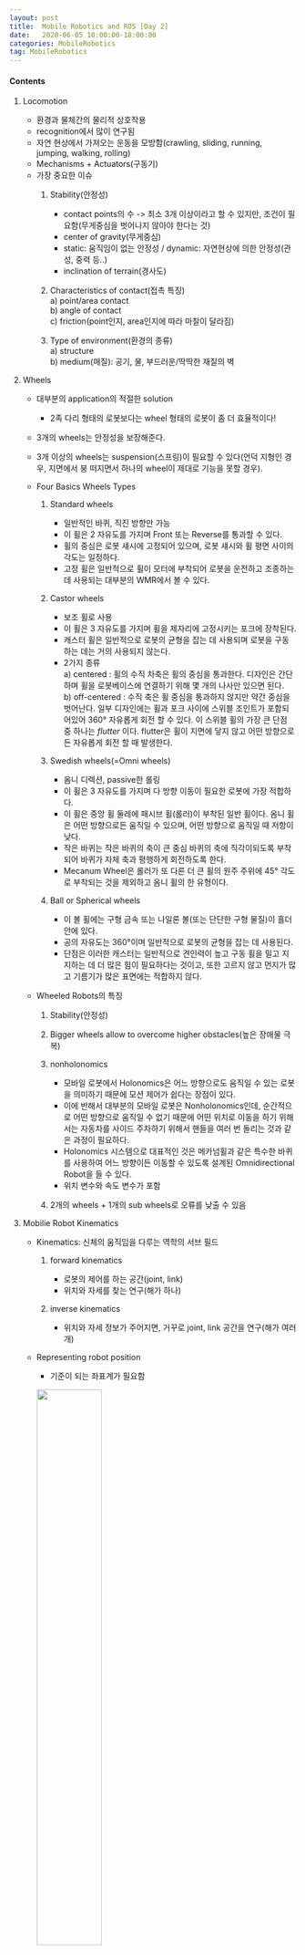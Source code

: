 ```yaml
---
layout: post
title:  Mobile Robotics and ROS [Day 2]
date:   2020-06-05 10:00:00-18:00:00
categories: MobileRobotics
tag: MobileRobotics
---
```


#### Contents
1. Locomotion
    - 환경과 물체간의 물리적 상호작용  
    - recognition에서 많이 연구됨  
    - 자연 현상에서 가져오는 운동을 모방함(crawling, sliding, running, jumping, walking, rolling)  
    - Mechanisms + Actuators(구동기)  
    - 가장 중요한 이슈  
        1) Stability(안정성)  
            - contact points의 수 -> 최소 3개 이상이라고 할 수 있지만, 조건이 필요함(무게중심을 벗어나지 않아야 한다는 것)  
            - center of gravity(무게중심)  
            - static: 움직임이 없는 안정성 / dynamic: 자연현상에 의한 안정성(관성, 중력 등..)  
            - inclination of terrain(경사도)  
         
        2) Characteristics of contact(접촉 특징)  
            a) point/area contact  
            b) angle of contact  
            c) friction(point인지, area인지에 따라 마찰이 달라짐)  
        
        3) Type of environment(환경의 종류)  
            a) structure  
            b) medium(매질): 공기, 물, 부드러운/딱딱한 재질의 벽  

2. Wheels
    - 대부분의 application의 적절한 solution
        * 2족 다리 형태의 로봇보다는 wheel 형태의 로봇이 좀 더 효율적이다!  
    - 3개의 wheels는 안정성을 보장해준다.
    - 3개 이상의 wheels는 suspension(스프링)이 필요할 수 있다(언덕 지형인 경우, 지면에서 붕 떠지면서 하나의 wheel이 제대로 기능을 못할 경우).
    
    - Four Basics Wheels Types  
        1) Standard wheels  
            + 일반적인 바퀴, 직진 방향만 가능  
            + 이 휠은 2 자유도를 가지며 Front 또는 Reverse를 통과할 수 있다.   
            + 휠의 중심은 로봇 섀시에 고정되어 있으며, 로봇 섀시와 휠 평면 사이의 각도는 일정하다.  
            + 고정 휠은 일반적으로 휠이 모터에 부착되어 로봇을 운전하고 조종하는 데 사용되는 대부분의 WMR에서 볼 수 있다.  


        2) Castor wheels  
            + 보조 휠로 사용  
            + 이 휠은 3 자유도를 가지며 휠을 제자리에 고정시키는 포크에 장착된다.  
            + 캐스터 휠은 일반적으로 로봇의 균형을 잡는 데 사용되며 로봇을 구동하는 데는 거의 사용되지 않는다.   
            + 2가지 종류  
                a) centered : 휠의 수직 차축은 휠의 중심을 통과한다. 디자인은 간단하며 휠을 로봇베이스에 연결하기 위해 몇 개의 나사만 있으면 된다.  
                b) off-centered : 수직 축은 휠 중심을 통과하지 않지만 약간 중심을 벗어난다. 일부 디자인에는 휠과 포크 사이에 스위블 조인트가 포함되어있어 360° 자유롭게 회전 할 수 있다. 이 스위블 휠의 가장 큰 단점 중 하나는 _flutter_ 이다. flutter은 휠이 지면에 닿지 않고 어떤 방향으로든 자유롭게 회전 할 때 발생한다.  


        3) Swedish wheels(=Omni wheels)  
            + 옴니 디렉션, passive한 롤링  
            + 이 휠은 3 자유도를 가지며 다 방향 이동이 필요한 로봇에 가장 적합하다.  
            + 이 휠은 중앙 휠 둘레에 패시브 휠(롤러)이 부착된 일반 휠이다. 옴니 휠은 어떤 방향으로든 움직일 수 있으며, 어떤 방향으로 움직일 때 저항이 낮다.   
            + 작은 바퀴는 작은 바퀴의 축이 큰 중심 바퀴의 축에 직각이되도록 부착되어 바퀴가 자체 축과 평행하게 회전하도록 한다.   
            + Mecanum Wheel은 롤러가 또 다른 더 큰 휠의 원주 주위에 45° 각도로 부착되는 것을 제외하고 옴니 휠의 한 유형이다.  
            
        4) Ball or Spherical wheels  
            + 이 볼 휠에는 구형 금속 또는 나일론 볼(또는 단단한 구형 물질)이 홀더 안에 있다.   
            + 공의 자유도는 360°이며 일반적으로 로봇의 균형을 잡는 데 사용된다.   
            + 단점은 이러한 캐스터는 일반적으로 견인력이 높고 구동 휠을 밀고 지지하는 데 더 많은 힘이 필요하다는 것이고, 또한 고르지 않고 먼지가 많고 기름기가 많은 표면에는 적합하지 않다.  
    
    
    - Wheeled Robots의 특징  
        1) Stability(안정성)  
        2) Bigger wheels allow to overcome higher obstacles(높은 장애물 극복)  
        3) nonholonomics  
            + 모바일 로봇에서 Holonomics은 어느 방향으로도 움직일 수 있는 로봇을 의미하기 때문에 모션 제어가 쉽다는 장점이 있다.  
            + 이에 반해서 대부분의 모바일 로봇은 Nonholonomics인데, 순간적으로 어떤 방향으로 움직일 수 없기 때문에 어떤 위치로 이동을 하기 위해서는 자동차를 사이드 주차하기 위해서 핸들을 여러 번 돌리는 것과 같은 과정이 필요하다.   
            + Holonomics 시스템으로 대표적인 것은 메카넘휠과 같은 특수한 바퀴를 사용하여 어느 방향이든 이동할 수 있도록 설계된 Omnidirectional Robot을 들 수 있다.  
            + 위치 변수와 속도 변수가 포함  
            
        4) 2개의 wheels + 1개의 sub wheels로 오류를 낮출 수 있음  

3. Mobilie Robot Kinematics
    - Kinematics: 신체의 움직임을 다루는 역학의 서브 필드  
        1) forward kinematics  
            + 로봇의 제어를 하는 공간(joint, link)  
            + 위치와 자세를 찾는 연구(해가 하나)  
            
        2) inverse kinematics  
            + 위치와 자세 정보가 주어지면, 거꾸로 joint, link 공간을 연구(해가 여러 개)

    - Representing robot position  
        + 기준이 되는 좌표계가 필요함  
        
        <img src="/assets/images/ros2/1.PNG" width="50%"><br>
        
        <img src="/assets/images/ros2/2.PNG" width="50%"><br>

        + robot pose: 기준점(x, y) + 앵글값(0), 어느 프레임으로부터 기준이 되느냐를 표시해야 함  
        + mapping between the two frames: dot은 미분을 뜻함. 기준 위치에서 로봇이 얼마나 회전되어 있는지.  
        
        <img src="/assets/images/ros2/3.PNG" width="50%"><br>
        
        <img src="/assets/images/ros2/4.PNG" width="50%"><br>
     
     
    - Holonomic systems  
        + initial frame에서 diffrential equation(로봇의 움직임을 수학적으로 모델링 -> 미분방정식 형태)이 integrable(적분이 가능한) final position  
        + 각 휠의 속도 -> differential equation이 구해짐  
        + 위의 값을 적분하면 final position을 찾을 수 있음(휠의 회전량을 누적해서)  
        + 각 휠의 이동 거리 측정은 로봇의 최종 위치를 계산  
    
    
    - Non-holonomic systems  
        + diffrential equation이 주어졌지만, 적분이 불가능하여 final position을 찾을 수 없음  
        + 휠의 속도를 적분해서 final position을 찾을 수 없음(why? 이동량은 같지만, final position이 다를 수 있기 때문에)   
        + 이동하는 함수를 시간에 따라 표현해야만 가능해짐  
        
        <img src="/assets/images/ros2/5.PNG" width="50%"><br>  
        
        
    - Kinematics of wheel motion  
        + wheel motion model  
            + lateral slip  
            + (자동차)차량 동역학에서 슬립은 타이어와 이동하는 노면 간의 상대 운동이다. 이 미끄러짐은 타이어의 회전 속도가 프리 롤링 속도보다 크거나 작거나(보통 미끄러짐 비율로 표시) 타이어의 회전면이 운동 방향과 비스듬하게 되었을 때(슬립이라고 함) 발생한다.  
            + lateral slip(타이어 측면의 미끄러짐)이란, 움직이는 방향과 가리키는 방향 사이의 각도이다. 예를 들어 이것은 코너링에서 발생할 수 있으며, 타이어 및 트레드의 변형에 의해 가능하다.  
            
            <img src="/assets/images/ros2/6.PNG" width="50%"><br>
            
            <img src="/assets/images/ros2/7.PNG" width="50%"><br>
        
        
    - Instantaneous Center of Rotation(IC/ICR/ICC, 순간적인 회전 중심)  
        1) Case 1: IC가 존재  
        
            <img src="/assets/images/ros2/8.PNG" width="50%"><br> 
        
            + 차량의 각 바퀴는 IC를 중심으로 회전을 한다.  
            + IC는 각 휠의 롤 축의 교차점에 있다.  
            + 각 바퀴의 속도는 차량의 회전과 일치한다.  
        
            > 𝑣𝑣1=𝑅𝑅1𝜔𝜔,𝑣𝑣2=𝑅𝑅2𝜔𝜔, 𝑣𝑣3=𝑅𝑅3𝜔𝜔
        
        2) Case 2: IC가 없음  
        
            <img src="/assets/images/ros2/9.PNG" width="50%"><br>
    
            + IC가 없으면 회전이 불가능함

        3) Case 3: IC가 존재하면서, 각 휠의 거리와 속도가 비례할 때  
        
            <img src="/assets/images/ros2/10.PNG" width="50%"><br>
    
            > 𝑣𝑣1=𝑅𝑅1𝜔𝜔,𝑣𝑣2=𝑅𝑅2𝜔𝜔


    - Wheel Kinematic Constraints  
        + 가정  
            a) Movement on a horizontal plane(수평면에서의 움직임)  
            b) Point contact of the wheels(바퀴의 점 접촉)  
            c) Wheels not deformable(변형할 수 없는 바퀴)  
            d) Pure rolling(순수한 롤링)  
            e) No slipping, skidding or sliding(미끄러짐 없음)  
            f) No friction for rotation around contact point(접점 주변의 회전 마찰 없음)  
            g) Steering axes orthogonal to the surface(표면에 직교하는 스티어링 축)  
            h) Wheels connected by rigid frame(chassis)(견고한 프레임으로 연결된 휠)  
    
        + Fixed Standard Wheel  
            + 표준 휠은 속도의 방향 제약을 제공  
            
            <img src="/assets/images/ros2/11.PNG" width="50%"><br>
            
        + Steered Standard Wheel  
            + 스티어링 작동으로 스티어링 가능한 표준 휠 정렬 가능  
            
            <img src="/assets/images/ros2/12.PNG" width="50%"><br>
            
        + Castor Wheel 
            + 오프셋 캐스터 휠은 연결 지점에서 두 개의 직교 선형 속도를 허용  
            
            <img src="/assets/images/ros2/13.PNG" width="50%"><br>
            
        + Swedish Wheel
            + 표준 휠에서 1개의 DOF(Degrees of Freedom, 자유도)가 추가  
            
            <img src="/assets/images/ros2/14.PNG" width="50%"><br>
            
        + Spherical Wheel
            + 모션에 직접적인 제약이 없는 전 방향 가능  

            <img src="/assets/images/ros2/15.PNG" width="50%"><br>

    - Kinematics Model
        + 목표: 휠 속도, 조향 각도, 조향 속도 및 로봇의 기하학적 파라미터 (구성 좌표)의 함수로 로봇 속도 설정
        + Forward kinematics
            <img src="/assets/images/ros2/16.PNG" width="50%"><br>
            
        + Inverse Kinematics
            <img src="/assets/images/ros2/17.PNG" width="50%"><br>
    
    
    - Mobile Robot의 Locomotion  
        1) Differential drive robots  
            - 두 개의 바퀴가 공통 축에 장착되어 라인이 일치되고, 별도의 모터로 제어  
            - 가장 단순하지만 가장 인기있는 드라이브 메커니즘  
            - 각 휠이 회전 운동을 나타내려면 로봇이 공통 축에있는 IC를 중심으로 회전해야 함.  
            - IC는 두 바퀴의 상대 속도에 따라 달라짐.  
            - 두 개의 휠의 상대적인 속도에 따라 IC의 값이 결정됨(두 휠의 상대속도가 일치하면, IC는 무한대 / 두 휠의 상대속도가 음수이면, IC가 결정)  
            - 대표적으로 터틀봇  


        2) Kinematics model in the robot frame  
        
            <img src="/assets/images/ros2/18.PNG" width="50%"><br>
        
            <img src="/assets/images/ros2/19.PNG" width="50%"><br>
        
        
        3) Synchronous drive mobile robots  
            - 각 휠은 구동 및 스티어링(조향)이 가능  
            - 일반적인 구성: 3개의 스티어링 휠이 정삼각형의 정점에 배치  
            - 모든 바퀴가 함께 조향되고 운전  
            - 하나의 모터가 모든 바퀴를 같은 속도로 회전  
            - 다른 모터는 모든 휠을 조향하여 항상 같은 방향을 가리키도록 함.  
            - IC는 항상 무한대로, 로봇의 방향은 변경할 수 없음.  
            - 터렛과 함께 사용되는 경우가 많음.  
            - 기계식 체인으로 인해 휠이 잘못 정렬될 수 있음.  


        4) Omnidirectional mobile robots  
            - 3 DOF 모션 가능  
            - inverse kinematics is significant  
            - 설계 문제는 Nonholonomic 제약 조건 해결과 밀접한 관련이 있음.  
            - 수동 롤러로 둘러싸인 원형 허브로 구성  
            - 허브가 구동되고 롤러가 유휴 상태(수동)  


        5) Kinematics of roller wheels  
            - 허브 회전: 롤러가 여전히 남아있는 상태에서 허브 축을 중심으로 회전(또는 롤)  
            - 롤러 회전: 롤러가 지면 회전과 접촉하고 허브가 고정된 상태에서 허브 축 방향으로 이동  
            - 다른 방향으로의 움직임에는 허브 회전과 롤러 회전이 조합  
            
            <img src="/assets/images/ros2/20.PNG" width="50%"><br>
             
             
        6) Three-wheeled omnidirectional mobile robot with universal wheels  
            - 3개의 바퀴 힘으로부터의 결과 힘 벡터는 로봇의 움직임을 결정  
            - 동작은 로봇 중심의 변환 및 로봇 중심에 대한 회전으로 분해  
            
            <img src="/assets/images/ros2/21.PNG" width="50%"><br>
            
            
        7) Four-wheeled mobile robot with Swedish wheels  
            - 결점    
                a) 불연속 접촉으로 인한 수직 진동  
                b) 신뢰성 문제  
                c) 복잡한 디자인  
                
            <img src="/assets/images/ros2/22.PNG" width="50%"><br>
